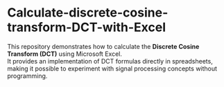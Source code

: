 # Calculate-discrete-cosine-transform-DCT-with-Excel


This repository demonstrates how to calculate the **Discrete Cosine Transform (DCT)** using Microsoft Excel.  
It provides an implementation of DCT formulas directly in spreadsheets, making it possible to experiment with signal processing concepts without programming.

